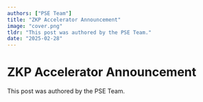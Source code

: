 ```yaml
---
authors: ["PSE Team"]
title: "ZKP Accelerator Announcement"
image: "cover.png"
tldr: "This post was authored by the PSE Team."
date: "2025-02-28"
---
```


# ZKP Accelerator Announcement

This post was authored by the PSE Team.
